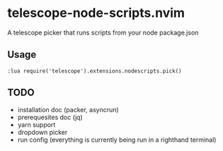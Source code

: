 # telescope-node-scripts.nvim
A telescope picker that runs scripts from your node package.json

## Usage
```:lua require('telescope').extensions.nodescripts.pick()```

## TODO

* installation doc (packer, asyncrun)
* prerequesites doc (jq)
* yarn support
* dropdown picker
* run config (everything is currently being run in a righthand terminal)
